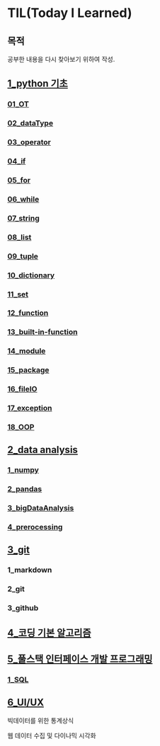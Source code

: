 # TIL(Today I Learned)

## 목적

공부한 내용을 다시 찾아보기 위하여 작성.



## [1_python 기초](./1_pythonStudy/)

### [01_OT](./1_pythonStudy/01_OT/)

### [02_dataType](./1_pythonStudy/02_dataType/)

### [03_operator](./1_pythonStudy/03_operator/)

### [04_if](./1_pythonStudy/04_if/)

### [05_for](./1_pythonStudy/05_for/)

### [06_while](./1_pythonStudy/06_while/)

### [07_string](./1_pythonStudy/07_string/)

### [08_list](./1_pythonStudy/08_list/)

### [09_tuple](./1_pythonStudy/09_tuple/)

### [10_dictionary](./1_pythonStudy/10_dictionary/)

### [11_set](./1_pythonStudy/11_set/)

### [12_function](./1_pythonStudy/12_function/)

### [13_built-in-function](./1_pythonStudy/13_built-in-function/)

### [14_module](./1_pythonStudy/14_module/)

### [15_package](./1_pythonStudy/15_package/)

### [16_fileIO](./1_pythonStudy/16_fileIO/)

### [17_exception](./1_pythonStudy/17_exception/)

### [18_OOP](./1_pythonStudy/18_OOP/)



## [2_data analysis](./2_dataAnalysis/)

### [1_numpy](./2_dataAnalysis/01_numpy/)

### [2_pandas](./2_dataAnalysis/02_pandas/)

### [3_bigDataAnalysis](./2_dataAnalysis/03_big_data_analysis/)

### [4_prerocessing](./2_dataAnalysis/04_preprocessing/)



## [3_git](./3_git_tutorial/)

### 1_markdown

### 2_git

### 3_github



## [4_코딩 기본 알고리즘](./4_algorithm/)



## [5_풀스택 인터페이스 개발 프로그래밍](./5_full-stackInterface/)

### [1_SQL](./5_full-stackInterface/01_SQL/)



## [6_UI/UX](./6_UI_UX/)

빅데이터를 위한 통계상식

웹 데이터 수집 및 다이나믹 시각화

